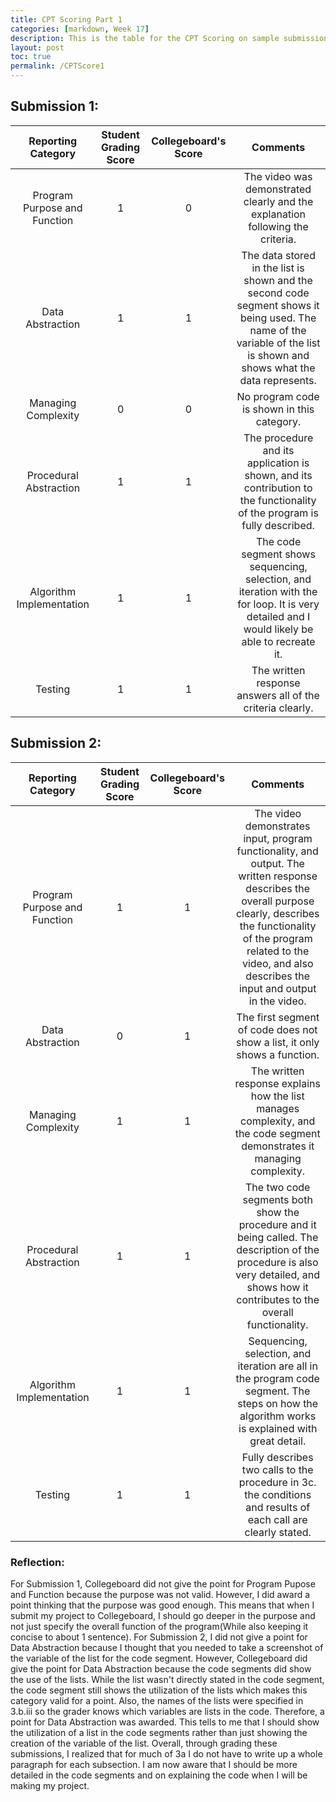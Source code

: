 ```yaml
---
title: CPT Scoring Part 1
categories: [markdown, Week 17]
description: This is the table for the CPT Scoring on sample submissions part 1.
layout: post
toc: true
permalink: /CPTScore1
---
```

## Submission 1:

|Reporting Category|Student Grading Score|Collegeboard's Score|Comments|
|:---:|:---:|:---:|:---:|
|Program Purpose and Function|1|0|The video was demonstrated clearly and the explanation following the criteria.|
|Data Abstraction|1|1|The data stored in the list is shown and the second code segment shows it being used. The name of the variable of the list is shown and shows what the data represents.|
|Managing Complexity|0|0|No program code is shown in this category.|
|Procedural Abstraction|1|1|The procedure and its application is shown, and its contribution to the functionality of the program is fully described.|
|Algorithm Implementation|1|1|The code segment shows sequencing, selection, and iteration with the for loop. It is very detailed and I would likely be able to recreate it.|
|Testing|1|1|The written response answers all of the criteria clearly.|

## Submission 2:

|Reporting Category|Student Grading Score|Collegeboard's Score|Comments|
|:---:|:---:|:---:|:---:|
|Program Purpose and Function|1|1|The video demonstrates input, program functionality, and output. The written response describes the overall purpose clearly, describes the functionality of the program related to the video, and also describes the input and output in the video.|
|Data Abstraction|0|1|The first segment of code does not show a list, it only shows a function.|
|Managing Complexity|1|1|The written response explains how the list manages complexity, and the code segment demonstrates it managing complexity.|
|Procedural Abstraction|1|1|The two code segments both show the procedure and it being called. The description of the procedure is also very detailed, and shows how it contributes to the overall functionality.|
|Algorithm Implementation|1|1|Sequencing, selection, and iteration are all in the program code segment. The steps on how the algorithm works is explained with great detail.|
|Testing|1|1|Fully describes two calls to the procedure in 3c. the conditions and results of each call are clearly stated.|

### Reflection:
For Submission 1, Collegeboard did not give the point for Program Pupose and Function because the purpose was not valid. However, I did award a point thinking that the purpose was good enough. This means that when I submit my project to Collegeboard, I should go deeper in the purpose and not just specify the overall function of the program(While also keeping it concise to about 1 sentence). For Submission 2, I did not give a point for Data Abstraction because I thought that you needed to take a screenshot of the variable of the list for the code segment. However, Collegeboard did give the point for Data Abstraction because the code segments did show the use of the lists. While the list wasn't directly stated in the code segment, the code segment still shows the utilization of the lists which makes this category valid for a point. Also, the names of the lists were specified in 3.b.iii so the grader knows which variables are lists in the code. Therefore, a point for Data Abstraction was awarded. This tells to me that I should show the utilization of a list in the code segments rather than just showing the creation of the variable of the list. Overall, through grading these submissions, I realized that for much of 3a I do not have to write up a whole paragraph for each subsection. I am now aware that I should be more detailed in the code segments and on explaining the code when I will be making my project.